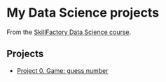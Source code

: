 # My Data Science projects

From the [SkillFactory Data Science course](https://skillfactory.ru/data-scientist).

## Projects

* [Project 0. Game: guess number](https://github.com/AndreyPotopaev/DS_course/tree/main/project_0)
